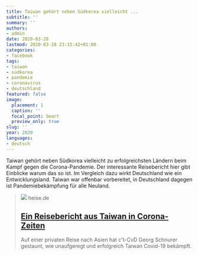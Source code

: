 ```yaml
---
title: Taiwan gehört neben Südkorea vielleicht ...
subtitle: ''
summary: ''
authors:
- admin
date: 2020-03-28
lastmod: 2020-03-28 23:15:42+01:00
categories:
- facebook
tags:
- taiwan
- südkorea
- pandemie
- coronavirus
- deutschland
featured: false
image:
  placement: 1
  caption: ''
  focal_point: Smart
  preview_only: true
slug: ''
year: 2020
languages:
- deutsch
---
```


Taiwan gehört neben Südkorea vielleicht zu erfolgreichsten Ländern beim Kampf gegen die Corona-Pandemie. Der interessante Reisebericht hier gibt Einblicke warum das so ist. Im Vergleich dazu wirkt Deutschland wie ein Entwicklungsland. Taiwan war offenbar vorbereitet, in Deutschland dagegen ist Pandemiebekämpfung für alle Neuland.
> [![](https://heise.cloudimg.io/bound/1200x1200/q85.png-lossy-85.webp-lossy-85.foil1/_www-heise-de_/imgs/18/2/8/7/0/0/6/0/Tempel-95e95c94e58bb722.jpeg)](https://www.heise.de/ct/artikel/Ein-Reisebericht-aus-Taiwan-in-Corona-Zeiten-4692414.html)
> heise.de
> ## [Ein Reisebericht aus Taiwan in Corona-Zeiten](https://www.heise.de/ct/artikel/Ein-Reisebericht-aus-Taiwan-in-Corona-Zeiten-4692414.html)
>
>Auf einer privaten Reise nach Asien hat c't-CvD Georg Schnurer gestaunt, wie unaufgeregt und erfolgreich Taiwan Covid-19 bekämpft.